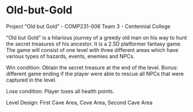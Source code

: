 # Old-but-Gold
Project "Old but Gold" - COMP231-006 Team 3 - Centennial College

“Old but Gold” is a hilarious journey of a greedy old man on his way to hunt the secret treasures of his ancestor. It is a 2.5D platformer fantasy game. The game will consist of one level with three different areas which have various types of hazards, events, enemies and NPCs. 

Win condition: Obtain the secret treasure at the end of the level. 
Bonus: different game ending if the player were able to rescue all NPCs that were captured in the level.

Lose condition: Player loses all health points. 

Level Design:
First Cave Area, Cove Area, Second Cave Area


